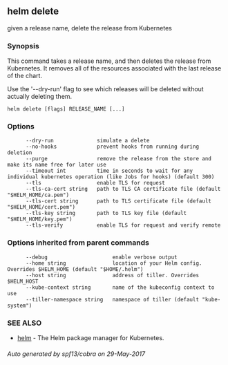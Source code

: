 ## helm delete

given a release name, delete the release from Kubernetes

### Synopsis



This command takes a release name, and then deletes the release from Kubernetes.
It removes all of the resources associated with the last release of the chart.

Use the '--dry-run' flag to see which releases will be deleted without actually
deleting them.


```
helm delete [flags] RELEASE_NAME [...]
```

### Options

```
      --dry-run              simulate a delete
      --no-hooks             prevent hooks from running during deletion
      --purge                remove the release from the store and make its name free for later use
      --timeout int          time in seconds to wait for any individual kubernetes operation (like Jobs for hooks) (default 300)
      --tls                  enable TLS for request
      --tls-ca-cert string   path to TLS CA certificate file (default "$HELM_HOME/ca.pem")
      --tls-cert string      path to TLS certificate file (default "$HELM_HOME/cert.pem")
      --tls-key string       path to TLS key file (default "$HELM_HOME/key.pem")
      --tls-verify           enable TLS for request and verify remote
```

### Options inherited from parent commands

```
      --debug                     enable verbose output
      --home string               location of your Helm config. Overrides $HELM_HOME (default "$HOME/.helm")
      --host string               address of tiller. Overrides $HELM_HOST
      --kube-context string       name of the kubeconfig context to use
      --tiller-namespace string   namespace of tiller (default "kube-system")
```

### SEE ALSO
* [helm](helm.md)	 - The Helm package manager for Kubernetes.

###### Auto generated by spf13/cobra on 29-May-2017
